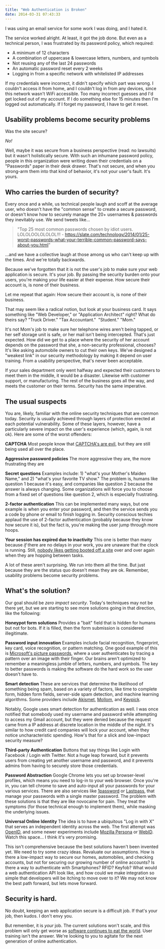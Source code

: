 ```yaml
---
title: "Web Authentication is Broken"
date: 2014-03-31 07:43:33
---
```


I was using an email service for some work I was doing, and I hated it.

The service worked alright. At least, it got the job done. But even as a technical person, I was frustrated by its password policy, which required:

*   A minimum of 12 characters
*   A combination of uppercase & lowercase letters, numbers, and symbols
*   Not reusing any of the last 24 passwords
*   An automatic password reset every 2 weeks
*   Logging in from a specific network with whitelisted IP addresses

If my credentials were incorrect, it didn't specify which part was wrong. I couldn't access it from home, and I couldn't log in from any devices, since this network wasn't WiFi accessible. Too many incorrect guesses and I'd get locked out of my account. If I do something else for 15 minutes then I'm logged out automatically. If I forget my password, I have to get it reset.

## Usability problems become security problems

Was the site secure?

*No!*

Well, maybe it was secure from a business perspective (read: no lawsuits) but it wasn't holistically secure. With such an inhumane password policy, people in this organization were writing down their credentials on a "Passwords" paper in their desk drawer. That's not secure, and when you strong-arm them into that kind of behavior, it's not your user's fault. It's yours.

## Who carries the burden of security?

Every once and a while, us technical people laugh and scoff at the average user, who doesn't have the "common sense" to create a secure password, or doesn't know how to securely manage the 20+ usernames & passwords they inevitably use. We send tweets like...

> "Top 25 most common passwords chosen by idiot users. LOLOLOOLOLOLOL!!! - https://slate.com/technology/2014/01/25-worst-passwords-what-your-terrible-common-password-says-about-you.html"

...and we have a collective laugh at those among us who can't keep up with the times. And we're totally backwards.

Because we've forgotten that it is not the user's job to make sure your web application is secure. It's your job. By passing the security burden onto your users, you're making your life easier at their expense. How secure their account is, is none of their business.

Let me repeat that again: How secure their account is, is none of their business.

That may seem like a radical notion, but look at your business card. It says something like "Web Developer," or "Application Architect" right? What do theirs say? "Truck Driver." "Tax Accountant."  "Student." "Mom."

It's not Mom's job to make sure her telephone wires aren't being tapped, or her self storage unit is safe, or her mail isn't being intercepted. That's just expected. How did we get to a place where the security of her account depends on the password that she, a non-security professional, chooses? It's like asking automobile owners to cut their own keys. We've designed a "weakest link" in our security methodology by making it depend on user training. From a usability perspective, that's never been acceptable.

If your sales department only went halfway and expected their customers to meet them in the middle, it would be a disaster. Likewise with customer support, or manufacturing. The rest of the business goes all the way, and meets the customer on their terms. Security has the same imperative.

## The usual suspects

You are, likely, familiar with the online security techniques that are common today. Security is usually achieved through layers of protection erected at each potential vulnerability. Some of these layers, however, have a particularly severe impact on the user's experience (which, again, is not ok). Here are some of the worst offenders:

**CAPTCHA**
Most people know that [CAPTCHA's are evil][1], but they are still being used all over the place.

 [1]: http://nickmatthews.ca/2013/08/why-captchas-are-evil/

**Aggressive password policies**
The more aggressive they are, the more frustrating they are

**Secret questions**
Examples include: 1) "what's your Mother's Maiden Name," and 2) "what's your favorite TV show." The problem is, humans like question 1 because it's easy, and companies like question 2 because the answer is always changing. Some organizations will force you to choose from a fixed set of questions like question 2, which is especially frustrating.

**2-factor authentication**
This can be implemented many ways, but one example is when you enter your password, and then the service sends you a code by phone or email to finish logging in. Security conscious techies applaud the use of 2-factor authentication (probably because they know how secure it is), but the fact is, you're making the user jump through more hoops.

**Your session has expired due to inactivity**
This one is better than many because *if* there are no delays in your work, you are unaware that the clock is running. Still, [nobody likes getting booted off a site][2] over and over again when they are hopping between tasks.

 [2]: http://fonicmonkey.net/2013/08/12/banish-your-session-has-expired

A lot of these aren't surprising. We run into them all the time. But just because they are the status quo doesn't mean they are ok. Remember, usability problems become security problems.

## What's the solution?

Our goal should be *zero impact security*. Today's techniques may not be there yet, but we are starting to see more solutions going in that direction, like the following:

**Honeypot form solutions**
Provides a "bait" field that is hidden for humans but not for bots. If it is filled, then the form submission is considered illegitimate.

**Password input innovation**
Examples include facial recognition, fingerprint, key card, voice recognition, or pattern matching. One good example of this is [Microsoft's picture passwords][3], where a user authenticates by tracing a pattern over an image with their finger. Our brains aren't optimized to remember a meaningless jumble of letters, numbers, and symbols. The key to better passwords is making the software do the hard work so the user doesn't have to.

 [3]: https://www.youtube.com/watch?v=XpT7bMl9CPM

**Smart detection**
These are services that determine the likelihood of something being spam, based on a variety of factors, like time to complete form, hidden form fields, server-side spam detection, and machine learning algorithms. Some providers include [Akismet][4], [Mollom][5], and [Keypick][6].

 [4]: http://akismet.com/
 [5]: http://mollom.com/
 [6]: http://keypic.com/

Notably, Google uses smart detection for authentication as well. I was once notified that somebody used my username and password while attempting to access my Gmail account, but they were denied because the request came from a IP address at discrete location in the middle of the night. It's similar to how credit card companies will lock your account, when they notice uncharacteristic spending. How's that for a slick and low-impact security measure?

**Third-party Authentication**
Buttons that say things like Login with Facebook / Login with Twitter. Not a huge leap forward, but it prevents users from creating yet another username and password, and it prevents admins from having to securely store those credentials.

**Password Abstraction**
Google Chrome lets you set up browser-level profiles, which means you need to log-in to your web browser. Once you're in, you can tell chrome to save and auto-input all your passwords for your various services. There are also services like [1password][7] or [Lastpass][8], that manage your passwords with a single master password. The problem with these solutions is that they are like novocaine for pain. They treat the symptoms (for those technical enough to implement them), while masking the underlying issues.

 [7]: https://agilebits.com/onepassword
 [8]: https://lastpass.com/

**Universal Online Identity**
The idea is to have a ubiquitous "Log in with X" that serves an independent identity across the web. The first attempt was [OpenID][9], and some newer experiments include [Mozilla Persona][10] or [WebID][11]. Watch this space… I think it's very promising.

 [9]: http://openid.net/
 [10]: http://www.mozilla.org/en-US/persona/
 [11]: http://webid.info/

This isn't comprehensive because the best solutions haven't been invented yet. We need to try some crazy ideas. Revaluate our assumptions. How is there a low-impact way to secure our homes, automobiles, and checking accounts, but not for securing our growing number of online accounts? Is there a way to authenticate with Smartphones? RFID? Keyfob? What would a web authentication API look like, and how could we make integration so simple that developers will be itching to move over to it? We may not know the best path forward, but lets move forward.

## Security is hard.

No doubt, keeping an web application secure is a difficult job. If that's your job, then kudos. I don't envy you.

But remember, it is *your* job. The current solutions won't scale, and this problem will only get worse as [software continues to eat the world][12]. User training isn't the answer. We're looking to you to agitate for the next generation of online authentication.

 [12]: http://online.wsj.com/news/articles/SB10001424053111903480904576512250915629460
